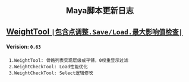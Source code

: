 <h2 align="center"> Maya脚本更新日志 </h2>

<h3 align="center">  </h3>
<p align="center">

## [WeightTool `|包含点调整.Save/Load.最大影响值检查|`](https://github.com/BlackC-Y/LearnCode/blob/LearnFlow/Maya_plugin/WeightTool.py)
#### Verision: `0.63`
     1.WeightTool: 骨骼列表实现层级或平铺，0权重显示过滤
     2.WeightCheckTool: Load性能优化
     3.WeightCheckTool: Select逻辑修改
